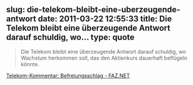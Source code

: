 slug: die-telekom-bleibt-eine-uberzeugende-antwort
date: 2011-03-22 12:55:33
title: Die Telekom bleibt eine überzeugende Antwort darauf schuldig, wo...
type: quote
---

> Die Telekom bleibt eine überzeugende Antwort darauf schuldig, wo Wachstum herkommen soll, das den Aktienkurs dauerhaft beflügeln könnte.

[Telekom-Kommentar: Befreiungsschlag - FAZ.NET](http://www.faz.net/s/RubD16E1F55D21144C4AE3F9DDF52B6E1D9/Doc~EF0D497A144DF47558FDCC31396C62718~ATpl~Ecommon~Scontent.html)

